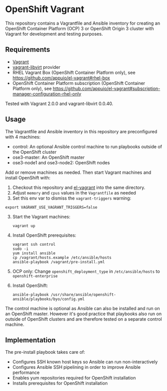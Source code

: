 # OpenShift Vagrant

This repository contains a Vagrantfile and Ansible inventory for creating an OpenShift Container Platform (OCP) 3 or OpenShift Origin 3 cluster
with Vagrant for development and testing purposes.

## Requirements

* [Vagrant](https://www.vagrantup.com/)
* [vagrant-libvirt](https://github.com/vagrant-libvirt/vagrant-libvirt) provider
* RHEL Vagrant Box (OpenShift Container Platform only), see https://github.com/appuio/el-vagrant#rhel-box
* OpenShift Container Platform subscription (OpenShift Container Platform only), see https://github.com/appuio/el-vagrant#subscription-manager-configuration-rhel-only

Tested with Vagrant 2.0.0 and vagrant-libvirt 0.0.40.

## Usage

The Vagrantfile and Ansible inventory in this repository are preconfigured with 4 machines:
* control: An optional Ansible control machine to run playbooks outside of the OpenShift cluster
* ose3-master: An OpenShift master
* ose3-node1 and ose3-node2: OpenShift nodes

Add or remove machines as needed. Then start Vagrant machines and install OpenShift with:

1. Checkout this repository and [el-vagrant](https://github.com/appuio/el-vagrant) into the same directory.
2. Adjust `memory` and `cpus` values in the `Vagrantfile` as needed
2. Set this env var to dismiss the `vagrant-triggers` warning: 
```
export VAGRANT_USE_VAGRANT_TRIGGERS=false
```
3. Start the Vagrant machines: 

       vagrant up

4. Install OpenShift prerequisites:

       vagrant ssh control
       sudo -i
       yum install ansible
       cp /vagrant/hosts.example /etc/ansible/hosts
       ansible-playbook /vagrant/pre-install.yml

5. OCP only: Change `openshift_deployment_type` in `/etc/ansible/hosts` to `openshift-enterprise`
6. Install OpenShift:

       ansible-playbook /usr/share/ansible/openshift-ansible/playbooks/byo/config.yml

The control machine is optional as Ansible can also be installed and run on an OpenShift master. However
it's good practice that playbooks also run on outside of OpenShift clusters and are therefore tested
on a separate control machine.

## Implementation

The pre-install playbook takes care of:

* Configures SSH known host keys so Ansible can run non-interactively
* Configures Ansible SSH pipelining in order to improve Ansible performance
* Enables yum repositories required for OpenShift installation
* Installs prerequisites for OpenShift installation
